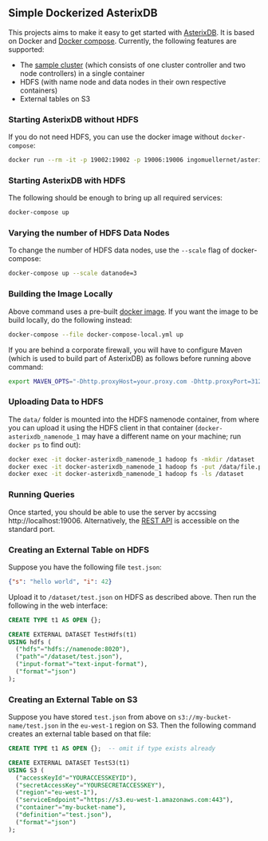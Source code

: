 ## Simple Dockerized AsterixDB

This projects aims to make it easy to get started with [AsterixDB](https://asterixdb.apache.org/). It is based on Docker and [Docker compose](https://docs.docker.com/compose/). Currently, the following features are supported:

* The [sample cluster](https://asterixdb.apache.org/docs/0.9.6/ncservice.html#quickstart) (which consists of one cluster controller and two node controllers) in a single container
* HDFS (with name node and data nodes in their own respective containers)
* External tables on S3

### Starting AsterixDB without HDFS

If you do not need HDFS, you can use the docker image without `docker-compose`:

```bash
docker run --rm -it -p 19002:19002 -p 19006:19006 ingomuellernet/asterixdb
```

### Starting AsterixDB with HDFS

The following should be enough to bring up all required services:

```bash
docker-compose up
```

### Varying the number of HDFS Data Nodes

To change the number of HDFS data nodes, use the `--scale` flag of docker-compose:

```bash
docker-compose up --scale datanode=3
```

### Building the Image Locally

Above command uses a pre-built [docker image](https://hub.docker.com/r/ingomuellernet/asterixdb). If you want the image to be build locally, do the following instead:

```bash
docker-compose --file docker-compose-local.yml up
```

If you are behind a corporate firewall, you will have to configure Maven (which is used to build part of AsterixDB) as follows before running above command:

```bash
export MAVEN_OPTS="-Dhttp.proxyHost=your.proxy.com -Dhttp.proxyPort=3128 -Dhttps.proxyHost=your.proxy.com -Dhttps.proxyPort=3128"
```

### Uploading Data to HDFS

The `data/` folder is mounted into the HDFS namenode container, from where you can upload it using the HDFS client in that container (`docker-asterixdb_namenode_1` may have a different name on your machine; run `docker ps` to find out):

```bash
docker exec -it docker-asterixdb_namenode_1 hadoop fs -mkdir /dataset
docker exec -it docker-asterixdb_namenode_1 hadoop fs -put /data/file.parquet /dataset/
docker exec -it docker-asterixdb_namenode_1 hadoop fs -ls /dataset
```

### Running Queries

Once started, you should be able to use the server by accssing http://localhost:19006. Alternatively, the [REST API](https://ci.apache.org/projects/asterixdb/api.html) is accessible on the standard port.

### Creating an External Table on HDFS

Suppose you have the following file `test.json`:

```json
{"s": "hello world", "i": 42}
```

Upload it to `/dataset/test.json` on HDFS as described above. Then run the following in the web interface:

```SQL
CREATE TYPE t1 AS OPEN {};

CREATE EXTERNAL DATASET TestHdfs(t1)
USING hdfs (
  ("hdfs"="hdfs://namenode:8020"),
  ("path"="/dataset/test.json"),
  ("input-format"="text-input-format"),
  ("format"="json")
);

```

### Creating an External Table on S3

Suppose you have stored `test.json` from above on `s3://my-bucket-name/test.json` in the `eu-west-1` region on S3. Then the following command creates an external table based on that file:

```SQL
CREATE TYPE t1 AS OPEN {};  -- omit if type exists already

CREATE EXTERNAL DATASET TestS3(t1)
USING S3 (
  ("accessKeyId"="YOURACCESSKEYID"),
  ("secretAccessKey"="YOURSECRETACCESSKEY"),
  ("region"="eu-west-1"),
  ("serviceEndpoint"="https://s3.eu-west-1.amazonaws.com:443"),
  ("container"="my-bucket-name"),
  ("definition"="test.json"),
  ("format"="json")
);
```
